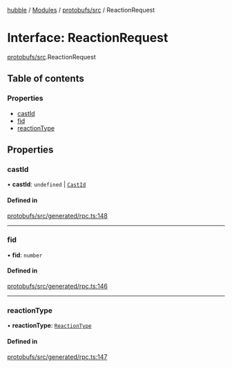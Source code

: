[hubble](../README.md) / [Modules](../modules.md) / [protobufs/src](../modules/protobufs_src.md) / ReactionRequest

# Interface: ReactionRequest

[protobufs/src](../modules/protobufs_src.md).ReactionRequest

## Table of contents

### Properties

- [castId](protobufs_src.ReactionRequest.md#castid)
- [fid](protobufs_src.ReactionRequest.md#fid)
- [reactionType](protobufs_src.ReactionRequest.md#reactiontype)

## Properties

### castId

• **castId**: `undefined` \| [`CastId`](../modules/protobufs_src.md#castid)

#### Defined in

[protobufs/src/generated/rpc.ts:148](https://github.com/vinliao/hubble/blob/b933e0c/packages/protobufs/src/generated/rpc.ts#L148)

___

### fid

• **fid**: `number`

#### Defined in

[protobufs/src/generated/rpc.ts:146](https://github.com/vinliao/hubble/blob/b933e0c/packages/protobufs/src/generated/rpc.ts#L146)

___

### reactionType

• **reactionType**: [`ReactionType`](../enums/protobufs_src.ReactionType.md)

#### Defined in

[protobufs/src/generated/rpc.ts:147](https://github.com/vinliao/hubble/blob/b933e0c/packages/protobufs/src/generated/rpc.ts#L147)
